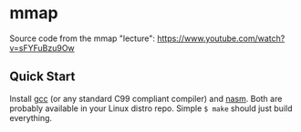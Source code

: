 # mmap

Source code from the mmap "lecture": https://www.youtube.com/watch?v=sFYFuBzu9Ow

## Quick Start

Install [gcc](https://gcc.gnu.org/) (or any standard C99 compliant compiler) and [nasm](https://www.nasm.us/). Both are probably available in your Linux distro repo. Simple `$ make` should just build everything.
